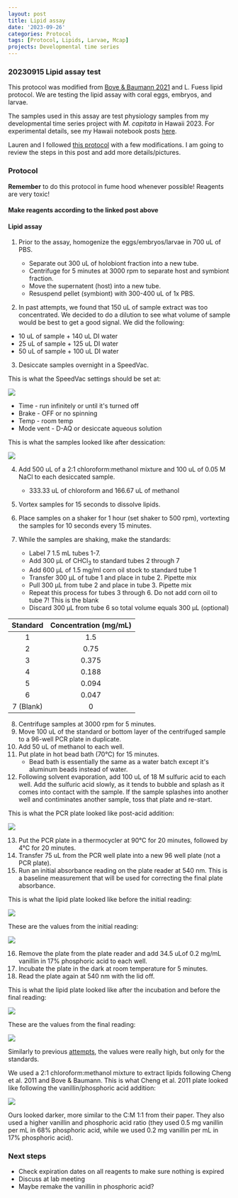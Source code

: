 ```yaml
---
layout: post
title: Lipid assay
date: '2023-09-26'
categories: Protocol
tags: [Protocol, Lipids, Larvae, Mcap]
projects: Developmental time series 
---
```


### 20230915 Lipid assay test

This protocol was modified from [Bove & Baumann 2021](https://www.protocols.io/view/coral-lipid-assay-for-96-well-plates-q26g789pqlwz/v1) and L. Fuess lipid protocol. We are testing the lipid assay with coral eggs, embryos, and larvae. 

The samples used in this assay are test physiology samples from my developmental time series project with *M. capitata* in Hawaii 2023. For experimental details, see my Hawaii notebook posts [here](https://github.com/JillAshey/JillAshey_Putnam_Lab_Notebook/blob/master/_posts/2023-06-15-Hawaii2023-DailyPosts.md). 

Lauren and I followed [this protocol](https://github.com/JillAshey/JillAshey_Putnam_Lab_Notebook/blob/master/_posts/2023-09-10-Lipid-Assay-Test.md) with a few modifications. I am going to review the steps in this post and add more details/pictures. 

### Protocol 

**Remember** to do this protocol in fume hood whenever possible! Reagents are very toxic!

#### Make reagents according to the linked post above 

#### Lipid assay 

1. Prior to the assay, homogenize the eggs/embryos/larvae in 700 uL of PBS. 
	- Separate out 300 uL of holobiont fraction into a new tube. 
	- Centrifuge for 5 minutes at 3000 rpm to separate host and symbiont fraction.
	- Move the supernatent (host) into a new tube. 
	- Resuspend pellet (symbiont) with 300-400 uL of 1x PBS. 

2. In past attempts, we found that 150 uL of sample extract was too concentrated. We decided to do a dilution to see what volume of sample would be best to get a good signal. We did the following: 
- 10 uL of sample + 140 uL DI water 
- 25 uL of sample + 125 uL DI water 
- 50 uL of sample + 100 uL DI water 

3. Desiccate samples overnight in a SpeedVac. 

This is what the SpeedVac settings should be set at: 

![](https://raw.githubusercontent.com/JillAshey/JillAshey_Putnam_Lab_Notebook/master/images/desiccator_settings.JPG)

- Time - run infinitely or until it's turned off
- Brake - OFF or no spinning 
- Temp - room temp
- Mode vent - D-AQ or desiccate aqueous solution 

This is what the samples looked like after dessication: 

![](https://raw.githubusercontent.com/JillAshey/JillAshey_Putnam_Lab_Notebook/master/images/lipid_post_dessc_20230926.JPG)

4. Add 500 uL of a 2:1 chloroform:methanol mixture and 100 uL of 0.05 M NaCl to each desiccated sample.
	- 333.33 uL of chloroform and 166.67 uL of methanol 

5. Vortex samples for 15 seconds to dissolve lipids. 
6. Place samples on a shaker for 1 hour (set shaker to 500 rpm), vortexting the samples for 10 seconds every 15 minutes. 
7. While the samples are shaking, make the standards: 
	- Label 7 1.5 mL tubes 1-7. 
	- Add 300 μL of CHCl<sub>3</sub> to standard tubes 2 through 7
	- Add 600 μL of 1.5 mg/ml corn oil stock to standard tube 1
	- Transfer 300 μL of tube 1 and place in tube 2. Pipette mix
	- Pull 300 μL from tube 2 and place in tube 3. Pipette mix
	- Repeat this process for tubes 3 through 6. Do not add corn oil to tube 7! This is the blank
	- Discard 300 μL from tube 6 so total volume equals 300 μL (optional)

|  Standard | Concentration (mg/mL) |
|:---------:|:---------------------:|
|     1     |          1.5          |
|     2     |          0.75         |
|     3     |         0.375         |
|     4     |         0.188         |
|     5     |         0.094         |
|     6     |         0.047         |
| 7 (Blank) |           0           |


8. Centrifuge samples at 3000 rpm for 5 minutes. 
9. Move 100 uL of the standard or bottom layer of the centrifuged sample to a 96-well PCR plate in duplicate. 
10. Add 50 uL of methanol to each well. 
11. Put plate in hot bead bath (70°C) for 15 minutes. 
	- Bead bath is essentially the same as a water batch except it's aluminum beads instead of water. 
12. Following solvent evaporation, add 100 uL of 18 M sulfuric acid to each well. Add the sulfuric acid slowly, as it tends to bubble and splash as it comes into contact with the sample. If the sample splashes into another well and contiminates another sample, toss that plate and re-start. 

This is what the PCR plate looked like post-acid addition: 

![](https://raw.githubusercontent.com/JillAshey/JillAshey_Putnam_Lab_Notebook/master/images/lipid_post_acid_20230926.JPG)

13. Put the PCR plate in a thermocycler at 90°C for 20 minutes, followed by 4°C for 20 minutes.
14. Transfer 75 uL from the PCR well plate into a new 96 well plate (not a PCR plate). 
15. Run an initial absorbance reading on the plate reader at 540 nm. This is a baseline measurement that will be used for correcting the final plate absorbance. 

This is what the lipid plate looked like before the initial reading: 

![](https://raw.githubusercontent.com/JillAshey/JillAshey_Putnam_Lab_Notebook/master/images/initial_lipid_20230926.JPG)

These are the values from the initial reading:

![](https://raw.githubusercontent.com/JillAshey/JillAshey_Putnam_Lab_Notebook/master/images/initial_reading_lipid_20230926.JPG)

16. Remove the plate from the plate reader and add 34.5 uLof 0.2 mg/mL vanillin in 17% phosphoric acid to each well. 
17. Incubate the plate in the dark at room temperature for 5 minutes. 
18. Read the plate again at 540 nm with the lid off. 

This is what the lipid plate looked like after the incubation and before the final reading: 

![](https://raw.githubusercontent.com/JillAshey/JillAshey_Putnam_Lab_Notebook/master/images/final_lipid_20230926.JPG)

These are the values from the final reading:

![](https://raw.githubusercontent.com/JillAshey/JillAshey_Putnam_Lab_Notebook/master/images/final_reading_lipid_20230926.JPG)

Similarly to previous [attempts](https://github.com/JillAshey/JillAshey_Putnam_Lab_Notebook/blob/master/_posts/2023-09-15-Lipid-Assay-Test.md), the values were really high, but only for the standards. 

We used a 2:1 chloroform:methanol mixture to extract lipids following Cheng et al. 2011 and Bove & Baumann. This is what Cheng et al. 2011 plate looked like following the vanillin/phosphoric acid addition: 

![](https://raw.githubusercontent.com/JillAshey/JillAshey_Putnam_Lab_Notebook/master/images/cheng_et_al_2011_fig2.png)

Ours looked darker, more similar to the C:M 1:1 from their paper. They also used a higher vanillin and phosphoric acid ratio (they used 0.5 mg vanillin per mL in 68% phosphoric acid, while we used 0.2 mg vanillin per mL in 17% phosphoric acid). 

### Next steps 
- Check expiration dates on all reagents to make sure nothing is expired
- Discuss at lab meeting
- Maybe remake the vanillin in phosphoric acid? 